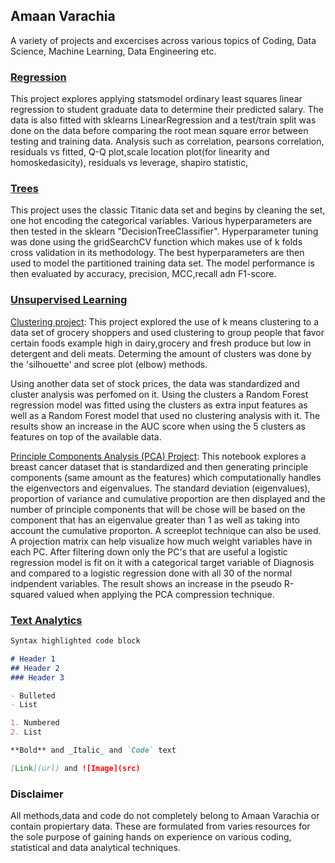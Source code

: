 ## Amaan Varachia 
A variety of projects and excercises across various topics of Coding, Data Science, Machine Learning, Data Engineering etc.

### [Regression](https://github.com/amaanvarachia/Data-Science-Regression)
This project explores applying statsmodel ordinary least squares linear regression to student graduate data to determine their predicted salary. The data is also fitted with sklearns LinearRegression and a test/train split was done on the data before comparing the root mean square error between testing and training data.
Analysis such as correlation, pearsons correlation, residuals vs fitted, Q-Q plot,scale location plot(for linearity and homoskedasicity), residuals vs leverage, shapiro statistic, 

### [Trees](https://github.com/amaanvarachia/Data-Science-Trees)
This project uses the classic Titanic data set and begins by cleaning the set, one hot encoding the categorical variables. Various hyperparameters are then tested in the sklearn "DecisionTreeClassifier". Hyperparameter tuning was done using the gridSearchCV function which makes use of k folds cross validation in its methodology. The best hyperparameters are then used to model the partitioned training data set. The model performance is then evaluated by accuracy, precision, MCC,recall adn F1-score. 

### [Unsupervised Learning](https://github.com/amaanvarachia/Data-Science-Unsupervised-Learning)
[Clustering project](https://github.com/amaanvarachia/Data-Science-Unsupervised-Learning/blob/main/Clustering%20code.ipynb): This project explored the use of k means clustering to a data set of grocery shoppers and used clustering to group people that favor certain foods example high in dairy,grocery and fresh produce but low in detergent and deli meats. Determing the amount of clusters was done by the 'silhouette' and scree plot (elbow) methods.

Using another data set of stock prices, the data was standardized and cluster analysis was perfomed on it. Using the clusters a Random Forest regression model was fitted using the clusters as extra input features as well as a Random Forest model that used no clustering analysis with it. The results show an increase in the AUC score when using the 5 clusters as features on top of the available data.

[Principle Components Analysis (PCA) Project](https://github.com/amaanvarachia/Data-Science-Unsupervised-Learning/blob/main/PCA%20Code.ipynb): This notebook explores a breast cancer dataset that is standardized and then generating principle components (same amount as the features) which computationally handles the eigenvectors and eigenvalues. The standard deviation (eigenvalues), proportion of variance and cumulative proportion are then displayed and the number of principle components that will be chose will be based on the component that has an eigenvalue greater than 1 as well as taking into account the cumulative proporton. A screeplot technique can also be used. A projection matrix can help visualize how much weight variables have in each PC. After filtering down only the PC's that are useful a logistic regression model is fit on it with a categorical target variable of Diagnosis and compared to a logistic regression done with all 30 of the normal indpendent variables. The result shows an increase in the pseudo R-squared valued when applying the PCA compression technique.


### [Text Analytics](https://github.com/amaanvarachia/Data-Science-TextAnalytics)


```markdown
Syntax highlighted code block

# Header 1
## Header 2
### Header 3

- Bulleted
- List

1. Numbered
2. List

**Bold** and _Italic_ and `Code` text

[Link](url) and ![Image](src)
```


### Disclaimer
All methods,data and code do not completely belong to Amaan Varachia or contain propiertary data. These are formulated from varies resources for the sole purpose of gaining hands on experience on various coding, statistical and data analytical techniques. 


